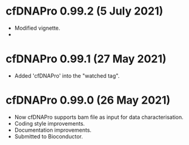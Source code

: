 # cfDNAPro 0.99.2 (5 July 2021)
* Modified vignette.
* 
# cfDNAPro 0.99.1 (27 May 2021)
* Added 'cfDNAPro' into the "watched tag".

# cfDNAPro 0.99.0 (26 May 2021)
* Now cfDNAPro supports bam file as input for data characterisation.
* Coding style improvements.
* Documentation improvements.
* Submitted to Bioconductor.


